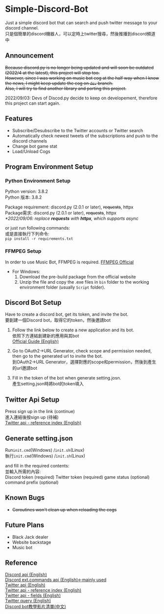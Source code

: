 # Simple-Discord-Bot

Just a simple discord bot that can search and push twitter message to your discord channel.  
只是個簡單的discord機器人，可以定時上twitter搜尋，然後推播到discord頻道中  

## Announcement

~~Because discord.py is no longer being updated and will soon be outdated (2022/4 at the latest), this project will stop too.~~  
~~However, since I was working on music bot cog at the half way when I know the news, I might keep update the cog on `dev` branch.~~  
~~Also, I will try to find another library and porting this project.~~  
  
2022/09/03: Devs of Discod.py decide to keep on developement, therefore this project can start again.

## Features

- Subscribe/Desubscribe to the Twitter accounts or Twitter search
- Automatically check newest tweets of the subscriptions and push to the discord channels
- Change bot game stat
- Load/Unload Cogs

## Program Environment Setup

### Python Environment Setup

Python version: 3.8.2  
Python 版本: 3.8.2  
  
Package requirement: discord.py (2.0.1 or later), ~~requests~~, httpx  
Package需求: discord.py (2.0.1 or later), ~~requests~~, httpx  
*\*2022/09/06: replace **requests** with **httpx**, which supports async*  
  
or just run following commands:  
或是直接執行下列命令:  
`pip install -r requirements.txt`

### FFMPEG Setup

In order to use Music Bot, FFMPEG is required.
[FFMPEG Official](https://www.ffmpeg.org/download.html "FFMPEG Official")  

- For Windows:
  1. Download the pre-build package from the official website
  2. Unzip the file and copy the .exe files in `bin` folder to the working environment folder (usually `Script` folder).

## Discord Bot Setup

Have to create a discord bot, get its token, and invite the bot.  
要創建一個Discord bot，取得它的token，然後邀請bot
  
1. Follow the link below to create a new application and its bot.  
依照下方連結創建新的應用與其bot  
[Official Guide (English)](https://discordpy.readthedocs.io/en/stable/discord.html "Official Guide (English)")  
  
2. Go to OAuth2→URL Generator, check scope and permission needed, then go to the generated url to invite the bot.  
到OAuth2→URL Generator，選擇對應的scope和permission，然後到產生的url邀請bot  
  
3. Fill in the token of the bot when generate setting.josn.  
產生setting.json時將bot的token填入  

## Twitter Api Setup

Press sign up in the link (continue)  
進入連結後按sign up (待補)  
[Twitter api - reference index (English)](https://developer.twitter.com/en/docs/twitter-api/api-reference-index "Twitter api - reference index (English)")  

## Generate setting.json

Run`init.cmd`(Windows) /`init.sh`(Linux)  
執行`init.cmd`(Windows) /`init.sh`(Linux)  
  
and fill in the required contents:  
並輸入所需的內容:  
Discord token (required)
Twitter token (required)
game status (optional)
command prefix (optional)

## Known Bugs

- ~~Coroutines won't clean up when reloading the cogs~~

## Future Plans

- Black Jack dealer
- Website backstage
- Music bot

## Reference

[Discord api (Engilsh)](https://discordpy.readthedocs.io/en/stable/api.html "Discord api (Engilsh)")  
[Discord ext.commands api (English)←mainly used](https://discordpy.readthedocs.io/en/stable/ext/commands/commands.html "Discord ext.commands api (English)←mainly used")  
[Twitter api (English)](https://developer.twitter.com/en/docs/twitter-api/early-access "Twitter api (English)")  
[Twitter api - reference index (English)](https://developer.twitter.com/en/docs/twitter-api/api-reference-index "Twitter api - reference index (English)")  
[Twitter api - fields (English)](https://developer.twitter.com/en/docs/twitter-api/fields "Twitter api - fields (English)")  
[Twitter query (English)](https://developer.twitter.com/en/docs/twitter-api/tweets/search/integrate/build-a-query "Twitter query (English)")  
[Discord bot教學影片清單(中文)](https://www.youtube.com/watch?v=4JptXXkqiKU&list=PLSCgthA1Anif1w6mKM3O6xlBGGypXtrtN "Discord bot教學影片清單(中文)")  

